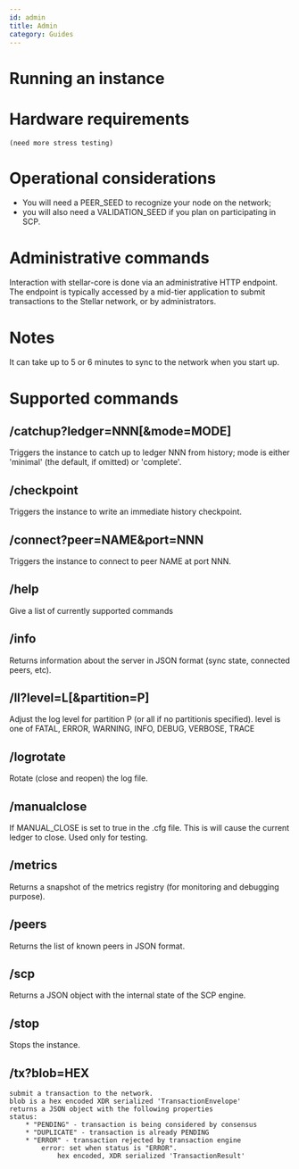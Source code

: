 ```yaml
---
id: admin
title: Admin
category: Guides
---
```

# Running an instance

# Hardware requirements
    (need more stress testing)

# Operational considerations
* You will need a PEER_SEED to recognize your node on the network;
* you will also need a VALIDATION_SEED if you plan on participating in SCP.

# Administrative commands
Interaction with stellar-core is done via an administrative HTTP endpoint.
The endpoint is typically accessed by a mid-tier application to submit 
transactions to the Stellar network, or by administrators.

# Notes
It can take up to 5 or 6 minutes to sync to the network when you start up.

# Supported commands

## /catchup?ledger=NNN[&mode=MODE]

Triggers the instance to catch up to ledger NNN from history;
mode is either 'minimal' (the default, if omitted) or 'complete'.

## /checkpoint

Triggers the instance to write an immediate history checkpoint.

## /connect?peer=NAME&port=NNN

Triggers the instance to connect to peer NAME at port NNN.

## /help

Give a list of currently supported commands

## /info

Returns information about the server in JSON format (sync
state, connected peers, etc).

## /ll?level=L[&partition=P]

Adjust the log level for partition P (or all if no partitionis specified).
level is one of FATAL, ERROR, WARNING, INFO, DEBUG, VERBOSE, TRACE

## /logrotate

Rotate (close and reopen) the log file.

## /manualclose

If MANUAL_CLOSE is set to true in the .cfg file. This is will cause the 
current ledger to close. Used only for testing.

## /metrics

Returns a snapshot of the metrics registry (for monitoring and
debugging purpose).

## /peers

Returns the list of known peers in JSON format.

## /scp

Returns a JSON object with the internal state of the SCP engine.

## /stop

Stops the instance.

## /tx?blob=HEX

```
submit a transaction to the network.
blob is a hex encoded XDR serialized 'TransactionEnvelope'
returns a JSON object with the following properties
status:
    * "PENDING" - transaction is being considered by consensus
    * "DUPLICATE" - transaction is already PENDING
    * "ERROR" - transaction rejected by transaction engine
        error: set when status is "ERROR".
            hex encoded, XDR serialized 'TransactionResult'
```